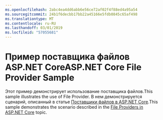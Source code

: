 ```yaml
---
ms.openlocfilehash: 2abc4ea4dd6abb6e56ce72af02f4f88ed4a95a54
ms.sourcegitcommit: 24b1f6decbb17bb22a45166e5fdb0845c65af498
ms.translationtype: MT
ms.contentlocale: ru-RU
ms.lasthandoff: 03/01/2019
ms.locfileid: "57055681"
---
```

# <a name="aspnet-core-file-provider-sample"></a><span data-ttu-id="de9a9-101">Пример поставщика файлов ASP.NET Core</span><span class="sxs-lookup"><span data-stu-id="de9a9-101">ASP.NET Core File Provider Sample</span></span>

<span data-ttu-id="de9a9-102">Этот пример демонстрирует использование поставщика файлов.</span><span class="sxs-lookup"><span data-stu-id="de9a9-102">This sample illustrates the use of File Provider.</span></span> <span data-ttu-id="de9a9-103">В нем демонстрируется сценарий, описанный в статье [Поставщики файлов в ASP.NET Core](https://docs.microsoft.com/aspnet/core/fundamentals/file-providers).</span><span class="sxs-lookup"><span data-stu-id="de9a9-103">This sample demonstrates the scenario described in the [File Providers in ASP.NET Core](https://docs.microsoft.com/aspnet/core/fundamentals/file-providers) topic.</span></span>
